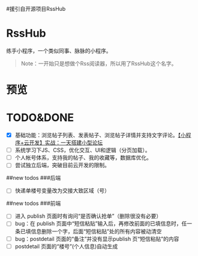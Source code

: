 #援引自开源项目RssHub
# RssHub
练手小程序，一个类似同事、脉脉的小程序。

> Note：一开始只是想做个Rss阅读器，所以用了RssHub这个名字。

# 预览

# TODO&DONE
- [x] 基础功能：浏览帖子列表、发表帖子、浏览帖子详情并支持文字评论。[【小程序+云开发】实战：一天搭建小型论坛
](https://segmentfault.com/a/1190000017171840)
- [ ] 系统学习下JS、CSS，优化交互、UI和逻辑（分页加载）。
- [ ] 个人帐号体系，支持我的帖子、我的收藏等，数据库优化。
- [ ] 尝试独立后端，突破目前云开发的限制。

##new todos
###后端
- [ ] 快递单楼号变量改为交接大致区域（号）

##new todos
###前端
- [ ] 进入 publish 页面时有询问“是否确认抢单”（删除很没有必要）
- [ ] bug：在 publish 页面中“短信粘贴”输入后，再修改前面的已填信息时，任一条已填信息删除一个字，后面“短信粘贴”处的所有内容被动清空
- [ ] bug：postdetail 页面的“备注”并没有显示publish 页“短信粘贴”的内容
- [ ] postdetail 页面的“楼号”(个人信息)自动生成